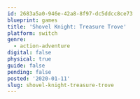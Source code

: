 ```yaml
---
id: 2683a5a0-946e-42a8-8f97-dc5ddcc8ce73
blueprint: games
title: 'Shovel Knight: Treasure Trove'
platform: switch
genre:
  - action-adventure
digital: false
physical: true
guide: false
pending: false
posted: '2020-01-11'
slug: shovel-knight-treasure-trove
---
```

